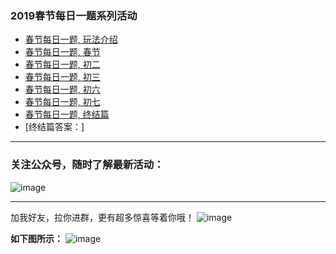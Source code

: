 ### 2019春节每日一题系列活动

- [春节每日一题, 玩法介绍](https://mp.weixin.qq.com/s?__biz=MzU4NzYwNDAwMg==&mid=2247484811&idx=2&sn=d3b2af4bdcb68ccd4d929fb8b583cf35&chksm=fde8ccc6ca9f45d0f2ac5f2c1f51ec3aacd83520f9776a02bc34145a9bb6fbe96ec9932ca513&scene=0#rd)
- [春节每日一题, 春节](https://mp.weixin.qq.com/s?__biz=MzU4NzYwNDAwMg==&mid=2247484812&idx=1&sn=080ea8db5ab5ca170332b87570045ae5&chksm=fde8ccc1ca9f45d757af1d2ab298c5651a5b2d8ea5f8861b0a1cdcdd2f347bfbfe1d53347de3&scene=0#rd)
- [春节每日一题, 初二](https://mp.weixin.qq.com/s?__biz=MzU4NzYwNDAwMg==&mid=2247484813&idx=1&sn=9a61e1cc2b6406d832464b2b590608f4&chksm=fde8ccc0ca9f45d6c4af66c7d1d2f43f88523d8510b3b468a7b1f93393b6a68c27a1f721cea0&scene=0#rd)
- [春节每日一题, 初三](https://mp.weixin.qq.com/s?__biz=MzU4NzYwNDAwMg==&mid=2247484814&idx=1&sn=823d006eb06aacdcabe84839404b8cf6&chksm=fde8ccc3ca9f45d535bb0bd2fa52f4ae200ecb5299e408a1f10418aef6da3f00fe58ba85ca21&scene=0#rd)
- [春节每日一题, 初六](https://mp.weixin.qq.com/s?__biz=MzU4NzYwNDAwMg==&mid=2247484820&idx=1&sn=d94c1daa23c49954dd253e681eeb99fa&chksm=fde8ccd9ca9f45cfd21dbce0316ceb0f223a963a901214c4927535b17612e901b5f2abdaa4e7&scene=0#rd)
- [春节每日一题, 初七](https://mp.weixin.qq.com/s?__biz=MzU4NzYwNDAwMg==&mid=2247484821&idx=1&sn=125544c66a3f075f0fc366c5ebe1c248&chksm=fde8ccd8ca9f45ce71f3a47d8ffc1896ebac94ab6672e3d3db6946025ab1c2a2fa6460b6c451&scene=0#rd)
- [春节每日一题, 终结篇](https://mp.weixin.qq.com/s?__biz=MzU4NzYwNDAwMg==&mid=2247484822&idx=1&sn=9728497b2f0bbc4abdb8e515ea133341&chksm=fde8ccdbca9f45cd43b04c57ec142247ff89ca34aa8438899dab2f05e168f1f34b5b71f068c5&scene=0#rd)
- [终结篇答案：]

<hr>

### 关注公众号，随时了解最新活动：
![image](./image/gzh.png)
<hr>

加我好友，拉你进群，更有超多惊喜等着你哦！
![image](./image/mmzsblog.png)

**如下图所示：**
![image](./image/example.png)